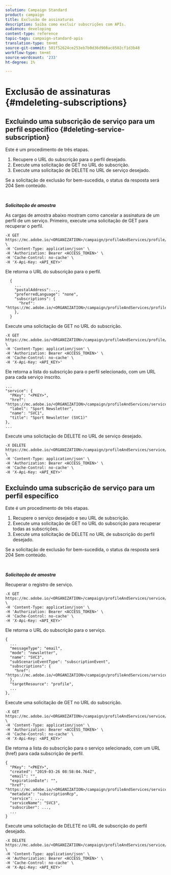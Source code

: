 ```yaml
---
solution: Campaign Standard
product: campaign
title: Exclusão de assinaturas
description: Saiba como excluir subscrições com APIs.
audience: developing
content-type: reference
topic-tags: campaign-standard-apis
translation-type: tm+mt
source-git-commit: 501f52624ce253eb7b0d36d908ac8502cf1d3b48
workflow-type: tm+mt
source-wordcount: '233'
ht-degree: 1%

---
```



# Exclusão de assinaturas {#mdeleting-subscriptions}

<!--NOTE TO WRITER: There are two duplicate headings that seem to have the same content. Delete one? Rename if different?-->

## Excluindo uma subscrição de serviço para um perfil específico {#deleting-service-subscription}

Este é um procedimento de três etapas.

1. Recupere o URL do subscrição para o perfil desejado.
1. Execute uma solicitação de GET no URL do subscrição.
1. Execute uma solicitação de DELETE no URL de serviço desejado.

Se a solicitação de exclusão for bem-sucedida, o status da resposta será 204 Sem conteúdo.

<br/>

***Solicitação de amostra***

As cargas de amostra abaixo mostram como cancelar a assinatura de um perfil de um serviço. Primeiro, execute uma solicitação de GET para recuperar o perfil.

```
-X GET https://mc.adobe.io/<ORGANIZATION>/campaign/profileAndServices/profile/<PKEY> \
-H 'Content-Type: application/json' \
-H 'Authorization: Bearer <ACCESS_TOKEN>' \
-H 'Cache-Control: no-cache' \
-H 'X-Api-Key: <API_KEY>'
```

Ele retorna o URL do subscrição para o perfil.

```
  {
    ...
    "postalAddress":...,
    "preferredLanguage": "none",
    "subscriptions": {
      "href": "https://mc.adobe.io/<ORGANIZATION>/campaign/profileAndServices/profile/<PKEY>/subscriptions/"
    },
  }
```

Execute uma solicitação de GET no URL do subscrição.

```
-X GET https://mc.adobe.io/<ORGANIZATION>/campaign/profileAndServices/profile/<PKEY>/subscriptions \
-H 'Content-Type: application/json' \
-H 'Authorization: Bearer <ACCESS_TOKEN>' \
-H 'Cache-Control: no-cache' \
-H 'X-Api-Key: <API_KEY>'
```

Ele retorna a lista do subscrição para o perfil selecionado, com um URL para cada serviço inscrito.

```
...
"service": {
  "PKey": "<PKEY>",
  "href": "https://mc.adobe.io/<ORGANIZATION>/campaign/profileAndServices/service/<PKEY>",
  "label": "Sport Newsletter",
  "name": "SVC1",
  "title": "Sport Newsletter (SVC1)"
},
...
```

Execute uma solicitação de DELETE no URL de serviço desejado.

```
-X DELETE https://mc.adobe.io/<ORGANIZATION>/campaign/profileAndServices/service/<PKEY> \
-H 'Content-Type: application/json' \
-H 'Authorization: Bearer <ACCESS_TOKEN>' \
-H 'Cache-Control: no-cache' \
-H 'X-Api-Key: <API_KEY>'
```

<!-- + réponse -->

## Excluindo uma subscrição de serviço para um perfil específico

Este é um procedimento de três etapas.

1. Recupere o serviço desejado e seu URL de subscrição.
1. Execute uma solicitação de GET no URL do subscrição para recuperar todas as subscrições.
1. Execute uma solicitação de DELETE no URL de subscrição do perfil desejado.

Se a solicitação de exclusão for bem-sucedida, o status da resposta será 204 Sem conteúdo.

<br/>

***Solicitação de amostra***

Recuperar o registro de serviço.

```
-X GET https://mc.adobe.io/<ORGANIZATION>/campaign/profileAndServices/service/<PKEY> \
-H 'Content-Type: application/json' \
-H 'Authorization: Bearer <ACCESS_TOKEN>' \
-H 'Cache-Control: no-cache' \
-H 'X-Api-Key: <API_KEY>'
```

Ele retorna o URL do subscrição para o serviço.

```
{
  ...
  "messageType": "email",
  "mode": "newsletter",
  "name": "SVC3",
  "subScenarioEventType": "subscriptionEvent",
  "subscriptions": {
    "href": "https://mc.adobe.io/<ORGANIZATION>/campaign/profileAndServices/service/<PKEY>/subscriptions/"
  },
  "targetResource": "profile",
  ...
},
```

Execute uma solicitação de GET no URL do subscrição.

```
-X GET https://mc.adobe.io/<ORGANIZATION>/campaign/profileAndServices/service/<PKEY>/subscriptions \
-H 'Content-Type: application/json' \
-H 'Authorization: Bearer <ACCESS_TOKEN>' \
-H 'Cache-Control: no-cache' \
-H 'X-Api-Key: <API_KEY>'
```

Ele retorna a lista do subscrição para o serviço selecionado, com um URL (href) para cada subscrição de perfil.

```
{
  "PKey": "<PKEY>",
  "created": "2019-03-26 08:58:04.764Z",
  "email": "",
  "expirationDate": "",
  "href": "https://mc.adobe.io/<ORGANIZATION>/campaign/profileAndServices/service/<PKEY>/subscriptions/<PKEY>",
  "metadata": "subscriptionRcp",
  "service": ...,
  "serviceName": "SVC3",
  "subscriber": ...,
  ...
}
```

Execute uma solicitação de DELETE no URL de subscrição do perfil desejado.

```
-X DELETE https://mc.adobe.io/<ORGANIZATION>/campaign/profileAndServices/service/<PKEY>/subscriptions/<PKEY> \
-H 'Content-Type: application/json' \
-H 'Authorization: Bearer <ACCESS_TOKEN>' \
-H 'Cache-Control: no-cache' \
-H 'X-Api-Key: <API_KEY>'
```

<!-- + réponse -->
